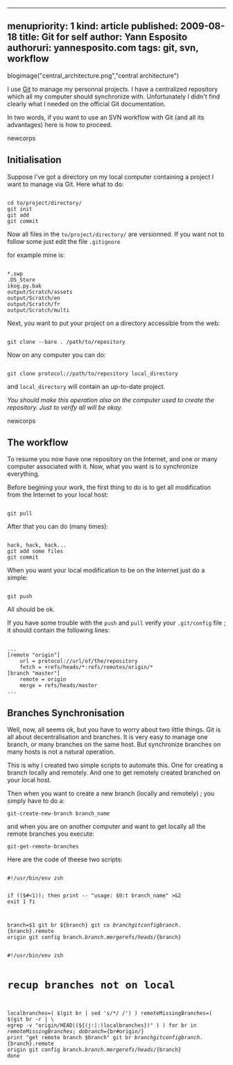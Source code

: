 -----
menupriority:   1
kind:           article
published: 2009-08-18
title: Git for self
author: Yann Esposito
authoruri: yannesposito.com
tags:  git, svn, workflow
-----

blogimage("central_architecture.png","central architecture")

I use [Git](http://www.git-scm.org/) to manage my personnal projects.
I have a centralized repository which all my computer should synchronize with.
Unfortunately I didn't find clearly what I needed on the official Git documentation.

In two words, if you want to use an SVN workflow with Git (and all its advantages) here is how to proceed.

newcorps

## Initialisation

Suppose I've got a directory on my local computer containing a project I want to manage via Git. Here what to do: 

<div>
<code class="zsh">
cd to/project/directory/
git init
git add
git commit
</code>
</div>

Now all files in the <code>to/project/directory/</code> are versionned.
If you want not to follow some just edit the file <code>.gitignore</code>

for example mine is: 

<div>
<code class="zsh">
*.swp
.DS_Store
ikog.py.bak
output/Scratch/assets
output/Scratch/en
output/Scratch/fr
output/Scratch/multi
</code>
</div>

Next, you want to put your project on a directory accessible from the web:

<div>
<code class="zsh">
git clone --bare . /path/to/repository
</code>
</div>

Now on any computer you can do: 

<div>
<code class="zsh">
git clone protocol://path/to/repository local_directory
</code>
</div>

and <code>local_directory</code> will contain an up-to-date project.

<div class="encadre"><em>
You should make this operation also on the computer used to create the repository. Just to verify all will be okay.

</em>
</div>

newcorps

## The workflow

To resume you now have one repository on the Internet, and one or many computer associated with it. Now, what you want is to synchronize everything.

Before begining your work, the first thing to do is to get all modification from the Internet to your local host: 

<div>
<code class="zsh">
git pull
</code>
</div>

After that you can do (many times): 

<div>
<code class="zsh">
hack, hack, hack...
git add some files
git commit
</code>
</div>

When you want your local modification to be on the Internet just do a simple:

<div>
<code class="zsh">
git push
</code>
</div>

All should be ok.

If you have some trouble with the <code>push</code> and <code>pull</code> verify your <code>.git/config</code> file ; it should contain the following lines:

<div>
<code class="zsh">
...
[remote "origin"]
	url = protocol://url/of/the/repository
	fetch = +refs/heads/*:refs/remotes/origin/*
[branch "master"]
	remote = origin
	merge = refs/heads/master
...
</code>
</div>

## Branches Synchronisation

Well, now, all seems ok, but you have to worry about two little things. Git is all about decentralisation and branches. It is very easy to manage one branch, or many branches on the same host. But synchronize branches on many hosts is not a natural operation.

This is why I created two simple scripts to automate this. One for creating a branch locally and remotely. And one to get remotely created branched on your local host.

Then when you want to create a new branch (locally and remotely) ; you simply have to do a: 

<div><code class="zsh">git-create-new-branch branch_name</code></div>

and when you are on another computer and want to get locally all the remote branches you execute: 

<div><code class="zsh">git-get-remote-branches</code></div>

Here are the code of theese two scripts: 

<div>
<code class="zsh" file="git-create-new-branch">
#!/usr/bin/env zsh

if (($#<1)); then
    print -- "usage: $0:t branch_name" >&2
    exit 1
fi

branch=$1
git br ${branch}
git co ${branch}
git config branch.${branch}.remote origin
git config branch.${branch}.merge refs/heads/${branch}
</code>
</div>

<div>
<code class="zsh" file="git-get-remote-branches">
#!/usr/bin/env zsh

# recup branches not on local
localbranches=( $(git br | sed 's/\*/ /') )
remoteMissingBranches=( $(git br -r | \
    egrep -v "origin/HEAD|(${(j:|:)localbranches})" ) )
for br in $remoteMissingBranches; do
  branch=${br#origin/}
  print "get remote branch $branch"
  git br ${branch}
  git config branch.${branch}.remote origin
  git config branch.${branch}.merge refs/heads/${branch}
done
</code>
</div>
